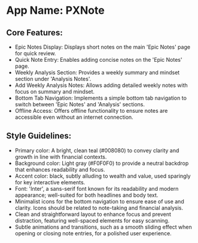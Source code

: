 # **App Name**: PXNote

## Core Features:

- Epic Notes Display: Displays short notes on the main 'Epic Notes' page for quick review.
- Quick Note Entry: Enables adding concise notes on the 'Epic Notes' page.
- Weekly Analysis Section: Provides a weekly summary and mindset section under 'Analysis Notes'.
- Add Weekly Analysis Notes: Allows adding detailed weekly notes with focus on summary and mindset.
- Bottom Tab Navigation: Implements a simple bottom tab navigation to switch between 'Epic Notes' and 'Analysis' sections.
- Offline Access: Offers offline functionality to ensure notes are accessible even without an internet connection.

## Style Guidelines:

- Primary color: A bright, clean teal (#008080) to convey clarity and growth in line with financial contexts.
- Background color: Light gray (#F0F0F0) to provide a neutral backdrop that enhances readability and focus.
- Accent color: black, subtly alluding to wealth and value, used sparingly for key interactive elements.
- Font: 'Inter', a sans-serif font known for its readability and modern appearance; well-suited for both headlines and body text.
- Minimalist icons for the bottom navigation to ensure ease of use and clarity. Icons should be related to note-taking and financial analysis.
- Clean and straightforward layout to enhance focus and prevent distraction, featuring well-spaced elements for easy scanning.
- Subtle animations and transitions, such as a smooth sliding effect when opening or closing note entries, for a polished user experience.